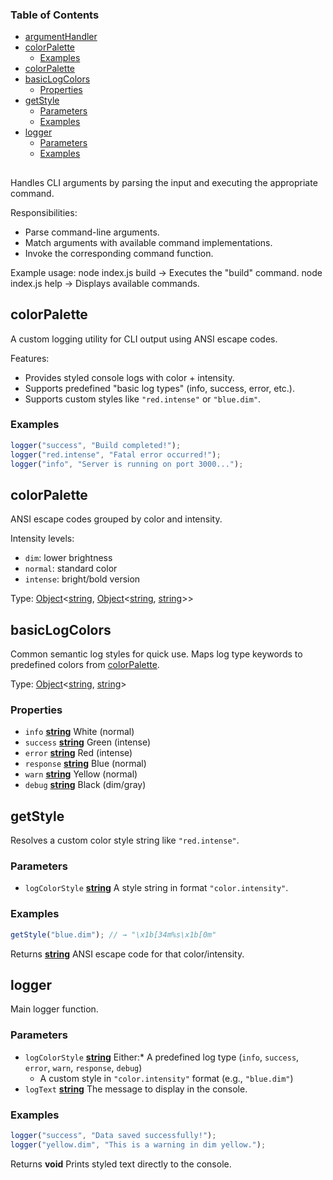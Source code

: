 <!-- Generated by documentation.js. Update this documentation by updating the source code. -->

### Table of Contents

- [argumentHandler][1]
- [colorPalette][2]
  - [Examples][3]
- [colorPalette][4]
- [basicLogColors][5]
  - [Properties][6]
- [getStyle][7]
  - [Parameters][8]
  - [Examples][9]
- [logger][10]
  - [Parameters][11]
  - [Examples][12]

##

Handles CLI arguments by parsing the input and executing the appropriate command.

Responsibilities:

- Parse command-line arguments.
- Match arguments with available command implementations.
- Invoke the corresponding command function.

Example usage:
node index.js build → Executes the "build" command.
node index.js help → Displays available commands.

## colorPalette

A custom logging utility for CLI output using ANSI escape codes.

Features:

- Provides styled console logs with color + intensity.
- Supports predefined "basic log types" (info, success, error, etc.).
- Supports custom styles like `"red.intense"` or `"blue.dim"`.

### Examples

```javascript
logger("success", "Build completed!");
logger("red.intense", "Fatal error occurred!");
logger("info", "Server is running on port 3000...");
```

## colorPalette

ANSI escape codes grouped by color and intensity.

Intensity levels:

- `dim`: lower brightness
- `normal`: standard color
- `intense`: bright/bold version

Type: [Object][13]<[string][14], [Object][13]<[string][14], [string][14]>>

## basicLogColors

Common semantic log styles for quick use.
Maps log type keywords to predefined colors from [colorPalette][2].

Type: [Object][13]<[string][14], [string][14]>

### Properties

- `info` **[string][14]** White (normal)
- `success` **[string][14]** Green (intense)
- `error` **[string][14]** Red (intense)
- `response` **[string][14]** Blue (normal)
- `warn` **[string][14]** Yellow (normal)
- `debug` **[string][14]** Black (dim/gray)

## getStyle

Resolves a custom color style string like `"red.intense"`.

### Parameters

- `logColorStyle` **[string][14]** A style string in format `"color.intensity"`.

### Examples

```javascript
getStyle("blue.dim"); // → "\x1b[34m%s\x1b[0m"
```

Returns **[string][14]** ANSI escape code for that color/intensity.

## logger

Main logger function.

### Parameters

- `logColorStyle` **[string][14]** Either:\* A predefined log type (`info`, `success`, `error`, `warn`, `response`, `debug`)
  - A custom style in `"color.intensity"` format (e.g., `"blue.dim"`)
- `logText` **[string][14]** The message to display in the console.

### Examples

```javascript
logger("success", "Data saved successfully!");
logger("yellow.dim", "This is a warning in dim yellow.");
```

Returns **void** Prints styled text directly to the console.

[1]: #
[2]: #colorpalette
[3]: #examples
[4]: #colorpalette-1
[5]: #basiclogcolors
[6]: #properties
[7]: #getstyle
[8]: #parameters
[9]: #examples-1
[10]: #logger
[11]: #parameters-1
[12]: #examples-2
[13]: https://developer.mozilla.org/docs/Web/JavaScript/Reference/Global_Objects/Object
[14]: https://developer.mozilla.org/docs/Web/JavaScript/Reference/Global_Objects/String
